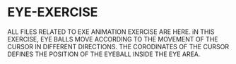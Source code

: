 # EYE-EXERCISE

ALL FILES  RELATED TO EXE ANIMATION EXERCISE ARE HERE.
iN THIS EXERCISE, EYE BALLS MOVE ACCORDING TO THE MOVEMENT OF THE CURSOR IN DIFFERENT DIRECTIONS.  THE CORODINATES OF THE CURSOR DEFINES THE POSITION OF THE EYEBALL INSIDE THE EYE AREA.  
